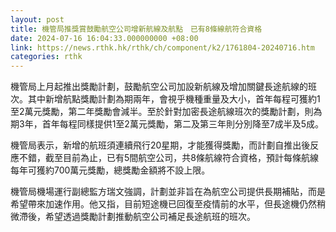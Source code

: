 ```yaml
---
layout: post
title: 機管局推獎賞鼓勵航空公司增新航線及航點　已有8條線航符合資格
date: 2024-07-16 16:04:33.000000000 +08:00
link: https://news.rthk.hk/rthk/ch/component/k2/1761804-20240716.htm
categories: rthk
---
```


機管局上月起推出獎勵計劃，鼓勵航空公司加設新航線及增加關鍵長途航線的班次。其中新增航點獎勵計劃為期兩年，會視乎機種重量及大小，首年每程可獲約1至2萬元獎勵，第二年獎勵會減半。至於針對加密長途航線班次的獎勵計劃，則為期3年，首年每程同樣提供1至2萬元獎勵，第二及第三年則分別降至7成半及5成。

機管局表示，新增的航班須連續飛行20星期，才能獲得獎勵，而計劃自推出後反應不錯，截至目前為止，已有5間航空公司，共8條航線符合資格，預計每條航線每年可獲約700萬元獎勵，總獎勵金額將不設上限。

機管局機場運行副總監方瑞文強調，計劃並非旨在為航空公司提供長期補貼，而是希望帶來加速作用。他又指，目前短途機已回復至疫情前的水平，但長途機仍然稍微滯後，希望透過獎勵計劃推動航空公司補足長途航班的班次。
